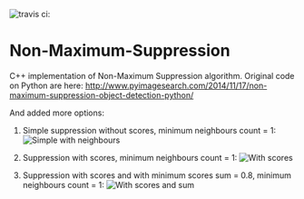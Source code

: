 ![travis ci:](https://travis-ci.org/Smorodov/Multitarget-tracker.svg?branch=master)

# Non-Maximum-Suppression
C++ implementation of Non-Maximum Suppression algorithm.
Original code on Python are here: http://www.pyimagesearch.com/2014/11/17/non-maximum-suppression-object-detection-python/

And added more options:
1. Simple suppression without scores, minimum neighbours count = 1:
![Simple with neighbours](https://github.com/Nuzhny007/Non-Maximum-Suppression/blob/master/data/simple_n1.png?raw=true "Title")

2. Suppression with scores, minimum neighbours count = 1:
![With scores](https://github.com/Nuzhny007/Non-Maximum-Suppression/blob/master/data/score.png?raw=true "Title")

3. Suppression with scores and with minimum scores sum = 0.8, minimum neighbours count = 1:
![With scores and sum](https://github.com/Nuzhny007/Non-Maximum-Suppression/blob/master/data/score_min08.png?raw=true "Title")

